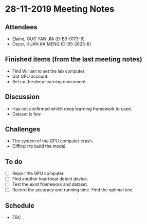 # 28-11-2019 Meeting Notes 

## Attendees
- Elaine, GUO YAN JIA (D-B3-0173-6)
- Oscar, KUAN KA MENG (D-B5-2625-8)

## Finished items (from the last meeting notes)
- Find William to set the lab computer.
- Got GPU account.
- Set up the deep learning enviroment.

## Discussion
- Has not confirmed which deep learning framework to used.
- Dataset is few.

## Challenges
- The system of the GPU computer crash.
- Difficult to build the model.

## To do
- [ ] Repair the GPU computer.
- [ ] Find another heartbeat detect device.
- [ ] Test the exist framework and dataset.
- [ ] Record the accuracy and running time. Find the optimal one.

## Schedule
- TBC